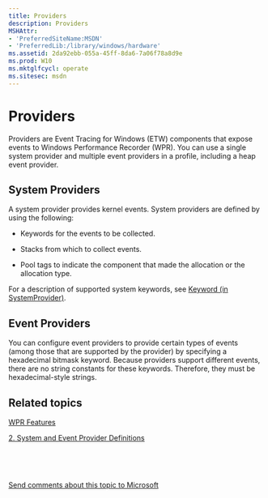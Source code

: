 ```yaml
---
title: Providers
description: Providers
MSHAttr:
- 'PreferredSiteName:MSDN'
- 'PreferredLib:/library/windows/hardware'
ms.assetid: 2da92ebb-055a-45ff-8da6-7a06f78a8d9e
ms.prod: W10
ms.mktglfcycl: operate
ms.sitesec: msdn
---
```


# Providers


Providers are Event Tracing for Windows (ETW) components that expose events to Windows Performance Recorder (WPR). You can use a single system provider and multiple event providers in a profile, including a heap event provider.

## System Providers


A system provider provides kernel events. System providers are defined by using the following:

-   Keywords for the events to be collected.

-   Stacks from which to collect events.

-   Pool tags to indicate the component that made the allocation or the allocation type.

For a description of supported system keywords, see [Keyword (in SystemProvider)](keyword--in-systemprovider-.md).

## Event Providers


You can configure event providers to provide certain types of events (among those that are supported by the provider) by specifying a hexadecimal bitmask keyword. Because providers support different events, there are no string constants for these keywords. Therefore, they must be hexadecimal-style strings.

## Related topics


[WPR Features](wpr-features.md)

[2. System and Event Provider Definitions](2-system-and-event-provider-definitions.md)

 

 

[Send comments about this topic to Microsoft](mailto:wsddocfb@microsoft.com?subject=Documentation%20feedback%20%5Bp_wpt\hw_design%5D:%20Providers%20%20RELEASE:%20%285/3/2016%29&body=%0A%0APRIVACY%20STATEMENT%0A%0AWe%20use%20your%20feedback%20to%20improve%20the%20documentation.%20We%20don't%20use%20your%20email%20address%20for%20any%20other%20purpose,%20and%20we'll%20remove%20your%20email%20address%20from%20our%20system%20after%20the%20issue%20that%20you're%20reporting%20is%20fixed.%20While%20we're%20working%20to%20fix%20this%20issue,%20we%20might%20send%20you%20an%20email%20message%20to%20ask%20for%20more%20info.%20Later,%20we%20might%20also%20send%20you%20an%20email%20message%20to%20let%20you%20know%20that%20we've%20addressed%20your%20feedback.%0A%0AFor%20more%20info%20about%20Microsoft's%20privacy%20policy,%20see%20http://privacy.microsoft.com/default.aspx. "Send comments about this topic to Microsoft")





